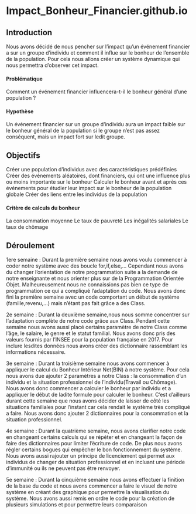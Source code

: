 # Impact_Bonheur_Financier.github.io
## Introduction 

Nous avons décidé de nous pencher sur l’impact qu’un événement financier a sur un groupe d’individu et comment il influe sur le bonheur de l’ensemble de la population.
Pour cela nous allons créer un système dynamique qui nous permettra d’observer cet impact.


#### Problématique

Comment un événement financier influencera-t-il le bonheur général d’une population ?


#### Hypothèse

Un événement financier sur un groupe d’individu aura un impact faible sur le bonheur général de la population si le groupe n’est pas assez conséquent, mais un impact fort sur ledit groupe.


## Objectifs

Créer une population d’individus avec des caractéristiques prédéfinies
Créer des événements aléatoires, dont financiers, qui ont une influence plus ou moins importante sur le bonheur
Calculer le bonheur avant et après ces événements pour étudier leur impact sur le bonheur de la population globale
Créer des liens entre les individus de la population


#### Critère de calculs du bonheur

La consommation moyenne
Le taux de pauvreté
Les inégalités salariales
Le taux de chômage


## Déroulement

1ere semaine :	Durant la première semaine nous avons voulu commencer à coder notre système avec des boucle for,if,else,… Cependant nous avons du changer l’orientation                 de notre programmation suite a la demande de notre enseignante et nous orienter plus sur de la Programmation Orientée Objet. Malheureusement nous ne                   connaissions pas bien ce type de programmation ce qui a compliqué l’adaptation du code. Nous avons donc fini la première semaine avec un code                           comportant un début de système (famille,revenu,…) mais n’étant pas fait grâce a des Class.

2e semaine :	Durant la deuxième semaine,nous nous somme concentrer sur l’adaptation complète de notre code grâce aux Class. Pendant cette semaine nous avons aussi                   placé certains paramètre de notre Class comme l’âge, le salaire, le genre et le statut familial. Nous avons donc pris des valeurs fournis par l’INSEE                   pour la population française en 2017. Pour inclure lesdites données nous avons créer des dictionnaire rassemblant les informations nécessaire.

3e semaine :	Durant la troisième semaine nous avons commencer à appliquer le calcul du Bonheur Intérieur Net(BIN) à notre système. Pour cela nous avons due ajouter 2               paramètres a notre Class : la consommation d’un individu et la situation professionnel de l’individu(Travail ou Chômage). Nous avons donc commencer a                   calculer le bonheur par individu et a appliquer le début de ladite formule pour calculer le bonheur. C’est d’ailleurs durant cette semaine que nous avons               décider de laisser de côté les situations familiales pour l’instant car cela rendait le système très compliqué a faire. Nous avons donc ajouter 2                       dictionnaires pour la consommation et la situation professionnel.

4e semaine :	Durant la quatrième semaine, nous avons clarifier notre code en changeant certains calculs qui se répéter et en changeant la façon de faire des                         dictionnaires pour limiter l’écriture de code. De plus nous avons régler certains bogues qui empêcher le bon fonctionnement du système. Nous avons aussi               rajouter un principe de licenciement qui permet aux individus de changer de situation professionnel et en incluant une période d’immunité ou ils ne                     peuvent pas être renvoyer.

5e semaine :	Durant la cinquième semaine nous avons effectuer la finition de la base du code et nous avons commencer a faire le visuel de notre système en créant des               graphique pour permettre la visualisation du système. Nous avons aussi remis en ordre le code pour la création de plusieurs simulations et pour permettre               leurs comparaison
